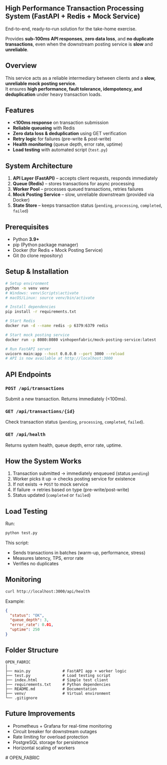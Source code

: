 
## High Performance Transaction Processing System (FastAPI + Redis + Mock Service)

End-to-end, ready-to-run solution for the take-home exercise.  

Provides **sub-100ms API responses**, **zero data loss**, and **no duplicate transactions**, even when the downstream posting service is **slow** and **unreliable**.  


##  Overview
This service acts as a reliable intermediary between clients and a **slow, unreliable mock posting service**.  
It ensures **high performance, fault tolerance, idempotency, and deduplication** under heavy transaction loads.



##  Features
- **<100ms response** on transaction submission  
- **Reliable queueing** with Redis  
- **Zero data loss & deduplication** using GET verification  
- **Retry logic** for failures (pre-write & post-write)  
- **Health monitoring** (queue depth, error rate, uptime)  
- **Load testing** with automated script (`test.py`)  


## System Architecture
1. **API Layer (FastAPI)** – accepts client requests, responds immediately  
2. **Queue (Redis)** – stores transactions for async processing  
3. **Worker Pool** – processes queued transactions, retries failures  
4. **Mock Posting Service** – slow, unreliable downstream (provided via Docker)  
5. **State Store** – keeps transaction status (`pending`, `processing`, `completed`, `failed`)  


## Prerequisites
- Python **3.9+**  
- pip (Python package manager)  
- Docker (for Redis + Mock Posting Service)  
- Git (to clone repository)  

## Setup & Installation
```bash
# Setup environment
python -m venv venv
# Windows: venv\Scripts\activate
# macOS/Linux: source venv/bin/activate

# Install dependencies
pip install -r requirements.txt

# Start Redis
docker run -d --name redis -p 6379:6379 redis

# Start mock posting service
docker run -p 8080:8080 vinhopenfabric/mock-posting-service:latest

# Run FastAPI server
uvicorn main:app --host 0.0.0.0 --port 3000 --reload
# API is now available at http://localhost:3000
````

## API Endpoints

### `POST /api/transactions`

Submit a new transaction. Returns immediately (<100ms).

### `GET /api/transactions/{id}`

Check transaction status (`pending`, `processing`, `completed`, `failed`).

### `GET /api/health`

Returns system health, queue depth, error rate, uptime.


##  How the System Works

1. Transaction submitted → immediately enqueued (status `pending`)
2. Worker picks it up → checks posting service for existence
3. If not exists → `POST` to mock service
4. If failure → retries based on type (pre-write/post-write)
5. Status updated (`completed` or `failed`)



## Load Testing

Run:

```bash
python test.py
```

This script:

* Sends transactions in batches (warm-up, performance, stress)
* Measures latency, TPS, error rate
* Verifies no duplicates

## Monitoring

```bash
curl http://localhost:3000/api/health
```

Example:

```json
{
  "status": "OK",
  "queue_depth": 3,
  "error_rate": 0.01,
  "uptime": 250
}
```


## Folder Structure

```
OPEN_FABRIC
│
├── main.py              # FastAPI app + worker logic
├── test.py              # Load testing script
├── index.html           # Simple test client
├── requirements.txt     # Python dependencies
├── README.md            # Documentation
├── venv/                # Virtual environment
└── .gitignore
```


## Future Improvements

* Prometheus + Grafana for real-time monitoring
* Circuit breaker for downstream outages
* Rate limiting for overload protection
* PostgreSQL storage for persistence
* Horizontal scaling of workers



#   O P E N _ F A B R I C  
 